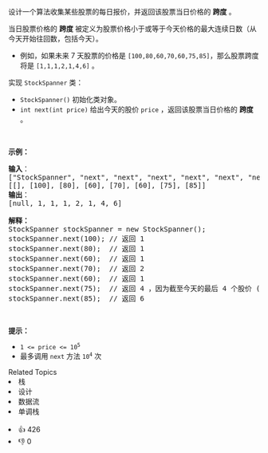 <p>设计一个算法收集某些股票的每日报价，并返回该股票当日价格的 <strong>跨度</strong> 。</p>

<p>当日股票价格的 <strong>跨度</strong> 被定义为股票价格小于或等于今天价格的最大连续日数（从今天开始往回数，包括今天）。</p>

<ul> 
 <li> <p>例如，如果未来 7 天股票的价格是 <code>[100,80,60,70,60,75,85]</code>，那么股票跨度将是 <code>[1,1,1,2,1,4,6]</code> 。</p> </li> 
</ul>

<p>实现 <code>StockSpanner</code> 类：</p>

<ul> 
 <li><code>StockSpanner()</code> 初始化类对象。</li> 
 <li><code>int next(int price)</code> 给出今天的股价 <code>price</code> ，返回该股票当日价格的 <strong>跨度</strong> 。</li> 
</ul>

<p>&nbsp;</p>

<p><strong class="example">示例：</strong></p>

<pre>
<strong>输入</strong>：
["StockSpanner", "next", "next", "next", "next", "next", "next", "next"]
[[], [100], [80], [60], [70], [60], [75], [85]]
<strong>输出</strong>：
[null, 1, 1, 1, 2, 1, 4, 6]

<strong>解释：</strong>
StockSpanner stockSpanner = new StockSpanner();
stockSpanner.next(100); // 返回 1
stockSpanner.next(80);  // 返回 1
stockSpanner.next(60);  // 返回 1
stockSpanner.next(70);  // 返回 2
stockSpanner.next(60);  // 返回 1
stockSpanner.next(75);  // 返回 4 ，因为截至今天的最后 4 个股价 (包括今天的股价 75) 都小于或等于今天的股价。
stockSpanner.next(85);  // 返回 6
</pre>

&nbsp;

<p><strong>提示：</strong></p>

<ul> 
 <li><code>1 &lt;= price &lt;= 10<sup>5</sup></code></li> 
 <li>最多调用 <code>next</code> 方法 <code>10<sup>4</sup></code> 次</li> 
</ul>

<div><div>Related Topics</div><div><li>栈</li><li>设计</li><li>数据流</li><li>单调栈</li></div></div><br><div><li>👍 426</li><li>👎 0</li></div>